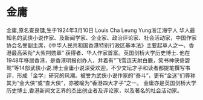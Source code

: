 # 金庸

金庸,原名查良镛,生于1924年3月10日 Louis Cha Leung Yung浙江海宁人 华人最知名的武侠小说作家、及新闻学家、企业家、政治评论家、社会活动家，中国作家协会名誉副主席，《中华人民共和国香港特别行政区基本法》主要起草人之一、香港最高荣衔“大紫荆勋章” 获得者、华人作家首富。英国剑桥大学历史博士. 他在1948年移居香港，是香港明报创办人，并着有“飞雪连天射白鹿，笑书神侠倚碧鸳”等14部武侠小说.博士金庸小说深受欢迎，不少文坛才子和读者都提笔撰写书评，形成「金学」研究的风潮。被誉为武侠小说作家的“泰斗”，更有“金迷”们尊称其为“金大侠”或“查大侠”，亦被喻为“香港四大才子”之一。 金庸亦是英国剑桥大学历史博士,香港新闻文艺界的杰出创业者及评论家，以及著名的社会活动家。